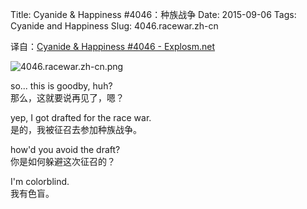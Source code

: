 Title: Cyanide & Happiness #4046：种族战争
Date: 2015-09-06
Tags: Cyanide and Happiness
Slug: 4046.racewar.zh-cn

译自：[Cyanide & Happiness #4046 - Explosm.net](http://explosm.net/comics/4046/)


![4046.racewar.zh-cn.png](/static/images/comics/4046.racewar.zh-cn.png)




so... this is
goodby, huh?            
那么，这就要说再见了，嗯？


yep, I got drafted
for the race war.           
是的，我被征召去参加种族战争。

how'd you avoid the draft?      
你是如何躲避这次征召的？


I'm colorblind.         
我有色盲。